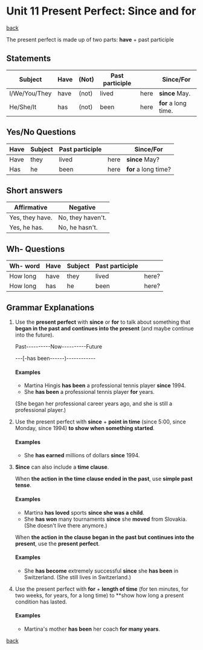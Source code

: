 # Unit 11 Present Perfect: Since and for

[back](../README.md)

The present perfect is made up of two parts: **have** + past participle

## Statements

| Subject       | Have | (Not) | Past participle |      | Since/For            |
| ------------- | ---- | ----- | --------------- | ---- | -------------------- |
| I/We/You/They | have | (not) | lived           | here | **since** May.       |
| He/She/It     | has  | (not) | been            | here | **for** a long time. |

## Yes/No Questions

| Have | Subject | Past participle |      | Since/For            |
| ---- | ------- | --------------- | ---- | -------------------- |
| Have | they    | lived           | here | **since** May?       |
| Has  | he      | been            | here | **for** a long time? |

## Short answers

| Affirmative     | Negative          |
| --------------- | ----------------- |
| Yes, they have. | No, they haven't. |
| Yes, he has.    | No, he hasn't.    |

## Wh- Questions

| Wh- word | Have | Subject | Past participle |       |
| -------- | ---- | ------- | --------------- | ----- |
| How long | have | they    | lived           | here? |
| How long | has  | he      | been            | here? |

## Grammar Explanations

1. Use the **present perfect** with **since** or **for** to talk about something that **began in the past and continues into the present** (and maybe continue into the future).

   Past----------Now----------Future

   ---[-has been------)------------

   #### Examples

   - Martina Hingis **has been** a professional tennis player **since** 1994.
   - She **has been** a professional tennis player **for** years.

   (She began her professional career years ago, and she is still a professional player.)

2. Use the present perfect with **since** + **point in time** (since 5:00, since Monday, since 1994) **to show when something started**.

   #### Examples

   - She **has earned** millions of dollars **since** 1994.

3. **Since** can also include a **time clause**.

   When **the action in the time clause ended in the past**, use **simple past tense**.

   #### Examples

   - Martina **has loved** sports **since she was a child**.
   - She **has won** many tournaments **since** she **moved** from Slovakia. (She doesn't live there anymore.)

   When **the action in the clause began in the past but continues into the present**, use the **present perfect**.

   #### Examples

   - She **has become** extremely successful **since** she **has been** in Switzerland. (She still lives in Switzerland.)

4. Use the present perfect with **for** + **length of time** (for ten minutes, for two weeks, for years, for a long time) to \*\*show how long a present condition has lasted.

   #### Examples

   - Martina's mother **has been** her coach **for many years**.

[back](../README.md)
